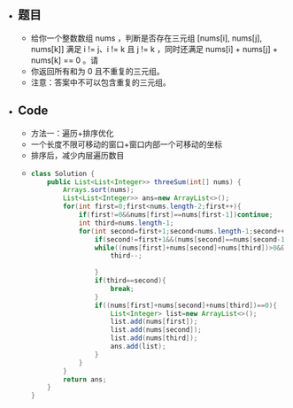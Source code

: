 - ## 题目
	- 给你一个整数数组 nums ，判断是否存在三元组 [nums[i], nums[j], nums[k]] 满足 i != j、i != k 且 j != k ，同时还满足 nums[i] + nums[j] + nums[k] == 0 。请
	- 你返回所有和为 0 且不重复的三元组。
	- 注意：答案中不可以包含重复的三元组。
- ## Code
	- 方法一：遍历+排序优化
	- 一个长度不限可移动的窗口+窗口内部一个可移动的坐标
	- 排序后，减少内层遍历数目
	- ```java
	  class Solution {
	      public List<List<Integer>> threeSum(int[] nums) {
	          Arrays.sort(nums);
	          List<List<Integer>> ans=new ArrayList<>();
	          for(int first=0;first<nums.length-2;first++){
	              if(first!=0&&nums[first]==nums[first-1])continue;
	              int third=nums.length-1;
	              for(int second=first+1;second<nums.length-1;second++){
	                  if(second!=first+1&&(nums[second]==nums[second-1]))continue;
	                  while((nums[first]+nums[second]+nums[third])>0&&second<third){
	                      third--;
	                      
	                  }
	                  if(third==second){
	                      break;
	                  }
	                  if((nums[first]+nums[second]+nums[third])==0){
	                      List<Integer> list=new ArrayList<>();
	                      list.add(nums[first]);
	                      list.add(nums[second]);
	                      list.add(nums[third]);
	                      ans.add(list);
	                  }
	              }
	          }
	          return ans;
	      }
	  }
	  ```